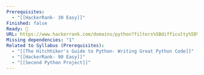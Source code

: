 ```yaml
---
Prerequisites:
  - "[[HackerRank- 30 Easy]]"
Finished: false
Ready: 🔘
URL: https://www.hackerrank.com/domains/python?filters%5Bdifficulty%5D%5B%5D=easy
Missing dependencies: "1"
Related to Syllabus (Prerequisites):
  - "[[The Hitchhiker's Guide to Python- Writing Great Python Code]]"
  - "[[HackerRank- 90 Easy]]"
  - "[[Second Python Project]]"
---
```

